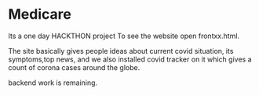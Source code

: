 # Medicare
Its a one day HACKTHON project
To see the website open frontxx.html.

The site basically gives people ideas about current covid situation, its symptoms,top news, and we also installed covid tracker on it which gives a count of corona cases 
around the globe.

backend work is remaining.


